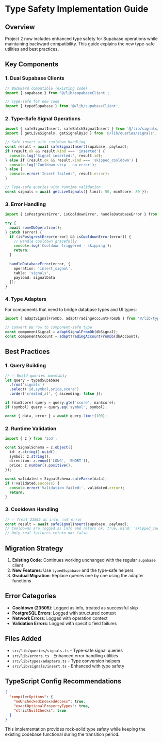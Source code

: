 # Type Safety Implementation Guide

## Overview

Project 2 now includes enhanced type safety for Supabase operations while maintaining backward compatibility. This guide explains the new type-safe utilities and best practices.

## Key Components

### 1. Dual Supabase Clients

```typescript
// Backward compatible (existing code)
import { supabase } from '@/lib/supabaseClient';

// Type-safe for new code
import { typedSupabase } from '@/lib/supabaseClient';
```

### 2. Type-Safe Signal Operations

```typescript
import { safeSignalInsert, safeBatchSignalInsert } from '@/lib/signals/insert';
import { getLiveSignals, getSignalById } from '@/lib/queries/signals';

// Safe insert with cooldown handling
const result = await safeSignalInsert(supabase, payload);
if (result.ok && result.kind === 'inserted') {
  console.log('Signal inserted:', result.id);
} else if (result.ok && result.kind === 'skipped_cooldown') {
  console.log('Cooldown skip - no error');
} else {
  console.error('Insert failed:', result.error);
}

// Type-safe queries with runtime validation
const signals = await getLiveSignals({ limit: 50, minScore: 80 });
```

### 3. Error Handling

```typescript
import { isPostgrestError, isCooldownError, handleDatabaseError } from '@/lib/errors';

try {
  await someDbOperation();
} catch (error) {
  if (isPostgrestError(error) && isCooldownError(error)) {
    // Handle cooldown gracefully
    console.log('Cooldown triggered - skipping');
    return;
  }
  
  handleDatabaseError(error, { 
    operation: 'insert_signal', 
    table: 'signals',
    payload: signalData 
  });
}
```

### 4. Type Adapters

For components that need to bridge database types and UI types:

```typescript
import { adaptSignalFromDb, adaptTradingAccountFromDb } from '@/lib/types/adapters';

// Convert DB row to component-safe type
const componentSignal = adaptSignalFromDb(dbSignal);
const componentAccount = adaptTradingAccountFromDb(dbAccount);
```

## Best Practices

### 1. Query Building

```typescript
// ✅ Build queries immutably
let query = typedSupabase
  .from('signals')
  .select('id,symbol,price,score')
  .order('created_at', { ascending: false });

if (minScore) query = query.gte('score', minScore);
if (symbol) query = query.eq('symbol', symbol);

const { data, error } = await query.limit(100);
```

### 2. Runtime Validation

```typescript
import { z } from 'zod';

const SignalSchema = z.object({
  id: z.string().uuid(),
  symbol: z.string(),
  direction: z.enum(['LONG', 'SHORT']),
  price: z.number().positive(),
});

const validated = SignalSchema.safeParse(data);
if (!validated.success) {
  console.error('Validation failed:', validated.error);
  return;
}
```

### 3. Cooldown Handling

```typescript
// ✅ Treat 23505 as info, not error
const result = await safeSignalInsert(supabase, payload);
// Cooldowns are logged as info and return ok: true, kind: 'skipped_cooldown'
// Only real failures return ok: false
```

## Migration Strategy

1. **Existing Code**: Continues working unchanged with the regular `supabase` client
2. **New Features**: Use `typedSupabase` and the type-safe helpers
3. **Gradual Migration**: Replace queries one by one using the adapter functions

## Error Categories

- **Cooldown (23505)**: Logged as info, treated as successful skip
- **PostgreSQL Errors**: Logged with structured context
- **Network Errors**: Logged with operation context
- **Validation Errors**: Logged with specific field failures

## Files Added

- `src/lib/queries/signals.ts` - Type-safe signal queries
- `src/lib/errors.ts` - Enhanced error handling utilities  
- `src/lib/types/adapters.ts` - Type conversion helpers
- `src/lib/signals/insert.ts` - Enhanced with type safety

## TypeScript Config Recommendations

```json
{
  "compilerOptions": {
    "noUncheckedIndexedAccess": true,
    "exactOptionalPropertyTypes": true,
    "strictNullChecks": true
  }
}
```

This implementation provides rock-solid type safety while keeping the existing codebase functional during the transition period.